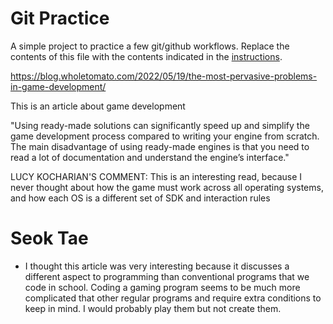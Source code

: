 # Git Practice
A simple project to practice a few git/github workflows.  Replace the contents of this file with the contents indicated in the [instructions](./instructions.md).

https://blog.wholetomato.com/2022/05/19/the-most-pervasive-problems-in-game-development/

This is an article about game development

"Using ready-made solutions can significantly speed up and 
simplify the game development process compared to writing your engine from scratch. 
The main disadvantage of using ready-made engines is that 
you need to read a lot of documentation and understand the engine’s interface."


LUCY KOCHARIAN'S COMMENT: This is an interesting read, because I never thought about how the game must work across all operating systems, and how each OS is a different set of SDK and interaction rules

# Seok Tae

- I thought this article was very interesting because it discusses a different aspect to programming than conventional programs that we code in school. Coding a gaming program seems to be much more complicated that other regular programs and require extra conditions to keep in mind. I would probably play them but not create them.
